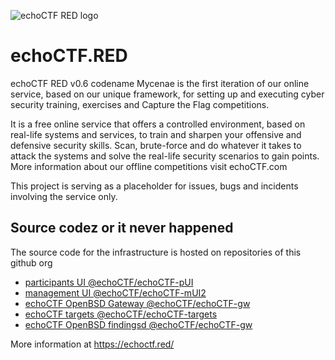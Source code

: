 ![echoCTF RED logo](https://echoctf.red/images/logo.png)
# echoCTF.RED
echoCTF RED v0.6 codename Mycenae is the first iteration of our online service, based on our unique framework, for setting up and executing cyber security training, exercises and Capture the Flag competitions.

It is a free online service that offers a controlled environment, based on real-life systems and services, to train and sharpen your offensive and defensive security skills. Scan, brute-force and do whatever it takes to attack the systems and solve the real-life security scenarios to gain points. More information about our offline competitions visit echoCTF.com

This project is serving as a placeholder for issues, bugs and incidents involving the service only. 

## Source codez or it never happened
The source code for the infrastructure is hosted on repositories of this github org
* [participants UI @echoCTF/echoCTF-pUI](github.com/echoCTF/echoCTF-pUI)
* [management UI @echoCTF/echoCTF-mUI2](github.com/echoCTF/echoCTF-mUI2)
* [echoCTF OpenBSD Gateway @echoCTF/echoCTF-gw](github.com/echoCTF/echoCTF-gw)
* [echoCTF targets @echoCTF/echoCTF-targets](github.com/echoCTF/echoCTF-targets)
* [echoCTF OpenBSD findingsd @echoCTF/echoCTF-gw](github.com/echoCTF/findingsd)


More information at https://echoctf.red/

